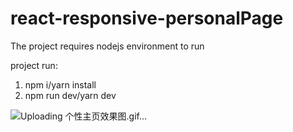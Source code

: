 # react-responsive-personalPage

The project requires nodejs environment to run

project run: 
  1. npm i/yarn install
  2. npm run dev/yarn dev


![Uploading 个性主页效果图.gif…]()

